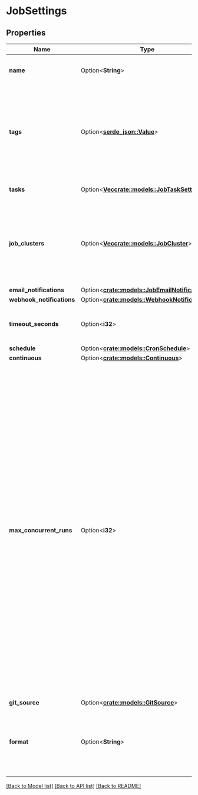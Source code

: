 # JobSettings

## Properties

Name | Type | Description | Notes
------------ | ------------- | ------------- | -------------
**name** | Option<**String**> | An optional name for the job. | [optional][default to Untitled]
**tags** | Option<[**serde_json::Value**](.md)> | A map of tags associated with the job. These are forwarded to the cluster as cluster tags for jobs clusters, and are subject to the same limitations as cluster tags. A maximum of 25 tags can be added to the job. | [optional][default to {}]
**tasks** | Option<[**Vec<crate::models::JobTaskSettings>**](JobTaskSettings.md)> | A list of task specifications to be executed by this job. | [optional]
**job_clusters** | Option<[**Vec<crate::models::JobCluster>**](JobCluster.md)> | A list of job cluster specifications that can be shared and reused by tasks of this job. Libraries cannot be declared in a shared job cluster. You must declare dependent libraries in task settings. | [optional]
**email_notifications** | Option<[**crate::models::JobEmailNotifications**](JobEmailNotifications.md)> |  | [optional]
**webhook_notifications** | Option<[**crate::models::WebhookNotifications**](WebhookNotifications.md)> |  | [optional]
**timeout_seconds** | Option<**i32**> | An optional timeout applied to each run of this job. The default behavior is to have no timeout. | [optional]
**schedule** | Option<[**crate::models::CronSchedule**](CronSchedule.md)> |  | [optional]
**continuous** | Option<[**crate::models::Continuous**](Continuous.md)> |  | [optional]
**max_concurrent_runs** | Option<**i32**> | An optional maximum allowed number of concurrent runs of the job.  Set this value if you want to be able to execute multiple runs of the same job concurrently. This is useful for example if you trigger your job on a frequent schedule and want to allow consecutive runs to overlap with each other, or if you want to trigger multiple runs which differ by their input parameters.  This setting affects only new runs. For example, suppose the job’s concurrency is 4 and there are 4 concurrent active runs. Then setting the concurrency to 3 won’t kill any of the active runs. However, from then on, new runs are skipped unless there are fewer than 3 active runs.  This value cannot exceed 1000\\. Setting this value to 0 causes all new runs to be skipped. The default behavior is to allow only 1 concurrent run. | [optional]
**git_source** | Option<[**crate::models::GitSource**](GitSource.md)> |  | [optional]
**format** | Option<**String**> | Used to tell what is the format of the job. This field is ignored in Create/Update/Reset calls. When using the Jobs API 2.1 this value is always set to `\"MULTI_TASK\"`. | [optional]

[[Back to Model list]](../README.md#documentation-for-models) [[Back to API list]](../README.md#documentation-for-api-endpoints) [[Back to README]](../README.md)


